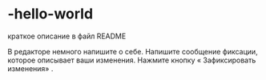# -hello-world
краткое описание
в файл README

В редакторе немного напишите о себе.
Напишите сообщение фиксации, которое описывает ваши изменения.
Нажмите кнопку « Зафиксировать изменения» .
